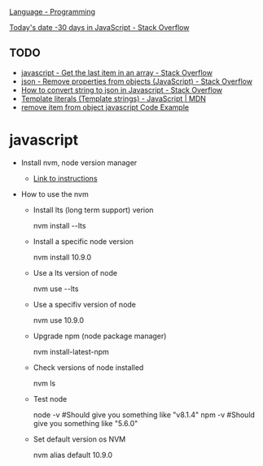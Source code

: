 [Language - Programming](../Catagories/Language/Language%20-%20Programming.md)

[Today's date -30 days in JavaScript - Stack Overflow](https://stackoverflow.com/questions/38276672/todays-date-30-days-in-javascript)

## TODO

* [javascript - Get the last item in an array - Stack Overflow](https://stackoverflow.com/questions/3216013/get-the-last-item-in-an-array)
* [json - Remove properties from objects (JavaScript) - Stack Overflow](https://stackoverflow.com/questions/208105/remove-properties-from-objects-javascript)
* [How to convert string to json in Javascript - Stack Overflow](https://stackoverflow.com/questions/64145314/how-to-convert-string-to-json-in-javascript)
* [Template literals (Template strings) - JavaScript | MDN](https://developer.mozilla.org/en-US/docs/Web/JavaScript/Reference/Template_literals)
* [remove item from object javascript Code Example](https://www.codegrepper.com/code-examples/javascript/remove+item+from+object+javascript)

# javascript

*   Install nvm, node version manager
    
    *   [Link to instructions](https://github.com/creationix/nvm)
*   How to use the nvm
    
    *   Install lts (long term support) verion
    
        nvm install --lts
        
    
    *   Install a specific node version
    
        nvm install 10.9.0
        
    
    *   Use a lts version of node
    
        nvm use --lts
        
    
    *   Use a specifiv version of node
    
        nvm use 10.9.0
        
    
    *   Upgrade npm (node package manager)
    
        nvm install-latest-npm
        
    
    *   Check versions of node installed
    
        nvm ls
        
    
    *   Test node
    
        node -v
        #Should give you something like "v8.1.4"
        npm -v
        #Should give you something like "5.6.0"
        
    
    *   Set default version os NVM
    
        nvm alias default 10.9.0
